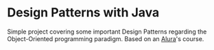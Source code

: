 # Design Patterns with Java

Simple project covering some important Design Patterns regarding the Object-Oriented programming paradigm. Based on
an [Alura](https://www.alura.com.br)'s course.